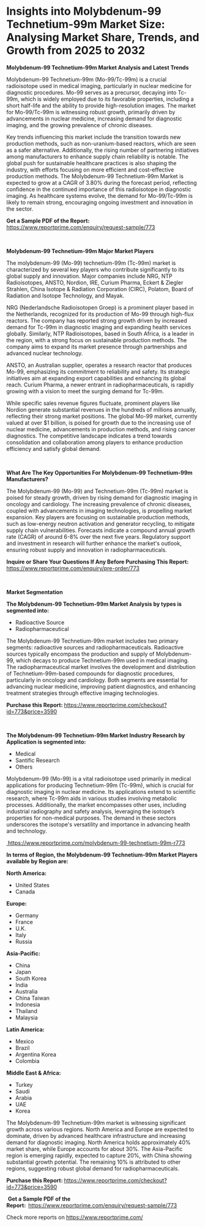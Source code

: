 <p><h1>Insights into Molybdenum-99 Technetium-99m Market Size: Analysing Market Share, Trends, and Growth from 2025 to 2032</h1></p><p><strong>Molybdenum-99 Technetium-99m Market Analysis and Latest Trends</strong></p>
<p><p>Molybdenum-99 Technetium-99m (Mo-99/Tc-99m) is a crucial radioisotope used in medical imaging, particularly in nuclear medicine for diagnostic procedures. Mo-99 serves as a precursor, decaying into Tc-99m, which is widely employed due to its favorable properties, including a short half-life and the ability to provide high-resolution images. The market for Mo-99/Tc-99m is witnessing robust growth, primarily driven by advancements in nuclear medicine, increasing demand for diagnostic imaging, and the growing prevalence of chronic diseases.</p><p>Key trends influencing this market include the transition towards new production methods, such as non-uranium-based reactors, which are seen as a safer alternative. Additionally, the rising number of partnering initiatives among manufacturers to enhance supply chain reliability is notable. The global push for sustainable healthcare practices is also shaping the industry, with efforts focusing on more efficient and cost-effective production methods. The Molybdenum-99 Technetium-99m Market is expected to grow at a CAGR of 3.80% during the forecast period, reflecting confidence in the continued importance of this radioisotope in diagnostic imaging. As healthcare systems evolve, the demand for Mo-99/Tc-99m is likely to remain strong, encouraging ongoing investment and innovation in the sector.</p></p>
<p><strong>Get a Sample PDF of the Report:&nbsp;</strong> <a href="https://www.reportprime.com/enquiry/request-sample/773?utm_campaign=3296&utm_medium=2&utm_source=Github&utm_content=ia&utm_term=18032025&utm_id=molybdenum-99-technetium-99m">https://www.reportprime.com/enquiry/request-sample/773</a></p>
<p>&nbsp;</p>
<p><strong>Molybdenum-99 Technetium-99m Major Market Players</strong></p>
<p><p>The molybdenum-99 (Mo-99) technetium-99m (Tc-99m) market is characterized by several key players who contribute significantly to its global supply and innovation. Major companies include NRG, NTP Radioisotopes, ANSTO, Nordion, IRE, Curium Pharma, Eckert & Ziegler Strahlen, China Isotope & Radiation Corporation (CIRC), Polatom, Board of Radiation and Isotope Technology, and Mayak.</p><p>NRG (Nederlandsche Radioisotopen Groep) is a prominent player based in the Netherlands, recognized for its production of Mo-99 through high-flux reactors. The company has reported strong growth driven by increased demand for Tc-99m in diagnostic imaging and expanding health services globally. Similarly, NTP Radioisotopes, based in South Africa, is a leader in the region, with a strong focus on sustainable production methods. The company aims to expand its market presence through partnerships and advanced nuclear technology.</p><p>ANSTO, an Australian supplier, operates a research reactor that produces Mo-99, emphasizing its commitment to reliability and safety. Its strategic initiatives aim at expanding export capabilities and enhancing its global reach. Curium Pharma, a newer entrant in radiopharmaceuticals, is rapidly growing with a vision to meet the surging demand for Tc-99m.  </p><p>While specific sales revenue figures fluctuate, prominent players like Nordion generate substantial revenues in the hundreds of millions annually, reflecting their strong market positions. The global Mo-99 market, currently valued at over $1 billion, is poised for growth due to the increasing use of nuclear medicine, advancements in production methods, and rising cancer diagnostics. The competitive landscape indicates a trend towards consolidation and collaboration among players to enhance production efficiency and satisfy global demand.</p></p>
<p>&nbsp;</p>
<p><strong>What Are The Key Opportunities For Molybdenum-99 Technetium-99m Manufacturers?</strong></p>
<p><p>The Molybdenum-99 (Mo-99) and Technetium-99m (Tc-99m) market is poised for steady growth, driven by rising demand for diagnostic imaging in oncology and cardiology. The increasing prevalence of chronic diseases, coupled with advancements in imaging technologies, is propelling market expansion. Key players are focusing on sustainable production methods, such as low-energy neutron activation and generator recycling, to mitigate supply chain vulnerabilities. Forecasts indicate a compound annual growth rate (CAGR) of around 6-8% over the next five years. Regulatory support and investment in research will further enhance the market's outlook, ensuring robust supply and innovation in radiopharmaceuticals.</p></p>
<p><strong>Inquire or Share Your Questions If Any Before Purchasing This Report:</strong> <a href="https://www.reportprime.com/enquiry/pre-order/773?utm_campaign=3296&utm_medium=2&utm_source=Github&utm_content=ia&utm_term=18032025&utm_id=molybdenum-99-technetium-99m">https://www.reportprime.com/enquiry/pre-order/773</a></p>
<p>&nbsp;</p>
<p><strong>Market Segmentation</strong></p>
<p><strong>The Molybdenum-99 Technetium-99m Market Analysis by types is segmented into:</strong></p>
<p><ul><li>Radioactive Source</li><li>Radiopharmaceutical</li></ul></p>
<p><p>The Molybdenum-99 Technetium-99m market includes two primary segments: radioactive sources and radiopharmaceuticals. Radioactive sources typically encompass the production and supply of Molybdenum-99, which decays to produce Technetium-99m used in medical imaging. The radiopharmaceutical market involves the development and distribution of Technetium-99m-based compounds for diagnostic procedures, particularly in oncology and cardiology. Both segments are essential for advancing nuclear medicine, improving patient diagnostics, and enhancing treatment strategies through effective imaging technologies.</p></p>
<p><strong>Purchase this Report:&nbsp;</strong><a href="https://www.reportprime.com/checkout?id=773&price=3590&utm_campaign=3296&utm_medium=2&utm_source=Github&utm_content=ia&utm_term=18032025&utm_id=molybdenum-99-technetium-99m">https://www.reportprime.com/checkout?id=773&price=3590</a></p>
<p>&nbsp;</p>
<p><strong>The Molybdenum-99 Technetium-99m Market Industry Research by Application is segmented into:</strong></p>
<p><ul><li>Medical</li><li>Santific Research</li><li>Others</li></ul></p>
<p><p>Molybdenum-99 (Mo-99) is a vital radioisotope used primarily in medical applications for producing Technetium-99m (Tc-99m), which is crucial for diagnostic imaging in nuclear medicine. Its applications extend to scientific research, where Tc-99m aids in various studies involving metabolic processes. Additionally, the market encompasses other uses, including industrial radiography and safety analysis, leveraging the isotope’s properties for non-medical purposes. The demand in these sectors underscores the isotope's versatility and importance in advancing health and technology.</p></p>
<p><a href="https://www.reportprime.com/molybdenum-99-technetium-99m-r773?utm_campaign=3296&utm_medium=2&utm_source=Github&utm_content=ia&utm_term=18032025&utm_id=molybdenum-99-technetium-99m">&nbsp;https://www.reportprime.com/molybdenum-99-technetium-99m-r773</a></p>
<p><strong>In terms of Region, the Molybdenum-99 Technetium-99m Market Players available by Region are:</strong></p>
<p>
    <p> <strong> North America: </strong>
        <ul>
            <li>United States</li>
            <li>Canada</li>
        </ul>
        </p> 
    <p> <strong> Europe: </strong>
        <ul>
            <li>Germany</li>
            <li>France</li>
            <li>U.K.</li>
            <li>Italy</li>
            <li>Russia</li>
        </ul>
        </p> 
    <p> <strong> Asia-Pacific: </strong>
        <ul>
            <li>China</li>
            <li>Japan</li>
            <li>South Korea</li>
            <li>India</li>
            <li>Australia</li>
            <li>China Taiwan</li>
            <li>Indonesia</li>
            <li>Thailand</li>
            <li>Malaysia</li>
        </ul>
        </p> 
    <p> <strong> Latin America: </strong>
        <ul>
            <li>Mexico</li>
            <li>Brazil</li>
            <li>Argentina Korea</li>
            <li>Colombia</li>
        </ul>
        </p> 
    <p> <strong> Middle East & Africa: </strong>
        <ul>
            <li>Turkey</li>
            <li>Saudi</li>
            <li>Arabia</li>
            <li>UAE</li>
            <li>Korea</li>
        </ul>
    </p>
    </p>
<p><p>The Molybdenum-99 Technetium-99m market is witnessing significant growth across various regions. North America and Europe are expected to dominate, driven by advanced healthcare infrastructure and increasing demand for diagnostic imaging. North America holds approximately 40% market share, while Europe accounts for about 30%. The Asia-Pacific region is emerging rapidly, expected to capture 20%, with China showing substantial growth potential. The remaining 10% is attributed to other regions, suggesting robust global demand for radiopharmaceuticals.</p></p>
<p><strong>Purchase this Report: </strong><a href="https://www.reportprime.com/checkout?id=773&price=3590&utm_campaign=3296&utm_medium=2&utm_source=Github&utm_content=ia&utm_term=18032025&utm_id=molybdenum-99-technetium-99m">https://www.reportprime.com/checkout?id=773&price=3590</a></p>
<p>&nbsp;<strong>Get a Sample PDF of the Report:&nbsp;&nbsp;</strong><a href="https://www.reportprime.com/enquiry/request-sample/773?utm_campaign=3296&utm_medium=2&utm_source=Github&utm_content=ia&utm_term=18032025&utm_id=molybdenum-99-technetium-99m">https://www.reportprime.com/enquiry/request-sample/773</a></p>
<p><strong></strong></p>
<p>Check more reports on <a href="https://www.reportprime.com/?utm_campaign=3296&utm_medium=2&utm_source=Github&utm_content=ia&utm_term=18032025&utm_id=molybdenum-99-technetium-99m">https://www.reportprime.com/</a></p>